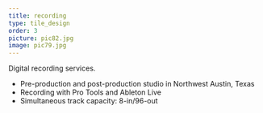 ```yaml
---
title: recording
type: tile_design
order: 3
picture: pic82.jpg
image: pic79.jpg
---
```

Digital recording services.
<br>

* Pre-production and post-production studio in Northwest Austin, Texas
* Recording with Pro Tools and Ableton Live
* Simultaneous track capacity:  8-in/96-out
